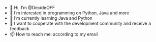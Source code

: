 - 👋 Hi, I’m @DecideOFF
- 👀 I’m interested in programming on Python, Java and more
- 🌱 I’m currently learning Java and Python
- 💞️ I want to cooperate with the development community and receive a feedback 
- 📫 How to reach me: according to my email 

<!---
DecideOFF/DecideOFF is a ✨ special ✨ repository because its `README.md` (this file) appears on your GitHub profile.
You can click the Preview link to take a look at your changes.
--->
